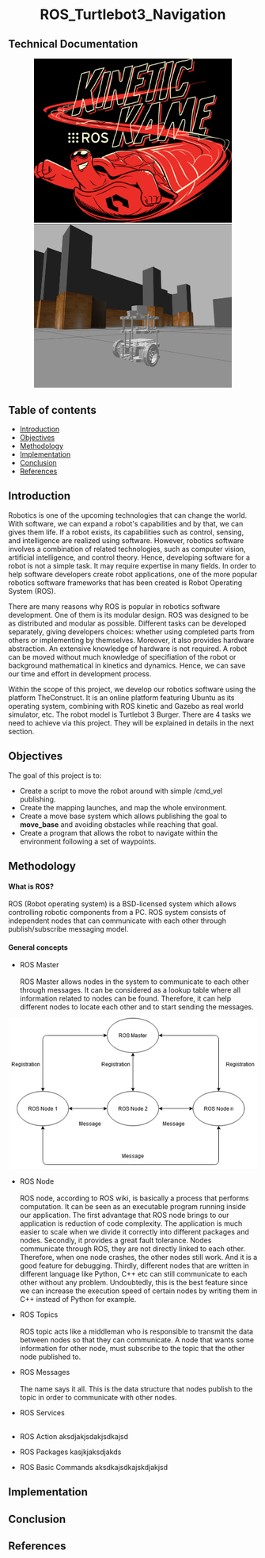 <h1 align="center">ROS_Turtlebot3_Navigation</h1>

## Technical Documentation


<p align="center">
  <p align = "center">
     <img  src = "assets/cover/kinetic.png" width=400 >
     <img  src = "assets/cover/t3_robot.png" width=400 height=330>
    
  </p>
</p>

## Table of contents

- [Introduction](#introduction)
- [Objectives](#objectives)
- [Methodology](#methodology)
- [Implementation](#implementation)
- [Conclusion](#conclusion)
- [References](#references)

## Introduction

Robotics is one of the upcoming technologies that can change the world. With software, we can expand a robot's capabilities and by that, we can gives them life. If a robot exists, its capabilities such as control, sensing, and intelligence are realized using software. However, robotics software involves a combination of related technologies, such as computer vision, artificial intelligence, and control theory. Hence, developing software for a robot is not a simple task. It may require expertise in many fields. In order to help software developers create robot applications, one of the more popular robotics software frameworks that has been created is Robot Operating System (ROS).

There are many reasons why ROS is popular in robotics software development. One of them is its modular design. ROS was designed to be as distributed and modular as possible. Different tasks can be developed separately, giving developers choices: whether using completed parts from others or implementing by themselves. Moreover, it also provides hardware abstraction. An extensive knowledge of hardware is not required. A robot can be moved without much knowledge of specifiation of the robot or background mathematical in kinetics and dynamics. Hence, we can save our time and effort in development process. 

Within the scope of this project, we develop our robotics software using the platform TheConstruct. It is an online platform featuring Ubuntu as its operating system, combining with ROS kinetic and Gazebo as real world simulator, etc. The robot model is Turtlebot 3 Burger. There are 4 tasks we need to achieve via this project. They will be explained in details in the next section.

## Objectives

The goal of this project is to:

- Create a script to move the robot around with simple /cmd_vel publishing.
- Create the mapping launches, and map the whole environment.
- Create a move base system which allows publishing the goal to **move_base** and avoiding obstacles while reaching that goal. 
- Create a program that allows the robot to navigate within the environment following a set of waypoints.


## Methodology

#### What is ROS?

ROS (Robot operating system) is a BSD-licensed system which allows controlling robotic components from a PC. ROS system consists of independent nodes that can communicate with each other through publish/subscribe messaging model. 

#### General concepts

- ROS Master <br></br>
ROS Master allows nodes in the system to communicate to each other through messages. It can be considered as a lookup table where all information related to nodes can be found. Therefore, it can help different nodes to locate each other and to start sending the messages.

<p align="center">
  <p align = "center">
     <img  src = "assets/ros_master.png">
  </p>
</p>


- ROS Node <br></br>
ROS node, according to ROS wiki, is basically a process that performs computation. It can be seen as an executable program running inside our application. 
The first advantage that ROS node brings to our application is reduction of code complexity. The application is much easier to scale when we divide it correctly into different packages and nodes. Secondly, it provides a great fault tolerance. Nodes communicate through ROS, they are not directly linked to each other. Therefore, when one node crashes, the other nodes still work. And it is a good feature for debugging. Thirdly, different nodes that are written in different language like Python, C++ etc can still communicate to each other without any problem. Undoubtedly, this is the best feature since we can increase the execution speed of certain nodes by writing them in C++ instead of Python for example.

- ROS Topics <br></br>
ROS topic acts like a middleman who is responsible to transmit the data between nodes so that they can communicate. A node that wants some information for other node, must subscribe to the topic that the other node published to. 

- ROS Messages <br></br>
The name says it all. This is the data structure that nodes publish to the topic in order to communicate with other nodes. 

- ROS Services <br></br>

- ROS Action
aksdjakjsdakjsdkajsd
- ROS Packages
kasjkjaksdjakds
- ROS Basic Commands
aksdkajsdkajskdjakjsd


## Implementation

## Conclusion

## References

